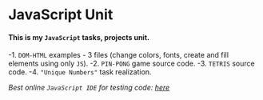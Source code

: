 # JavaScript Unit

#### This is my `JavaScript` tasks, projects unit.

-1. `DOM-HTML` examples - 3 files (change colors, fonts, create and fill elements using only `JS`).
-2. `PIN-PONG` game source code.
-3. `TETRIS` source code.
-4. `"Unique Numbers"` task realization.


*Best online `JavaScript IDE` for testing code: [here](https://jsfiddle.net/)*
